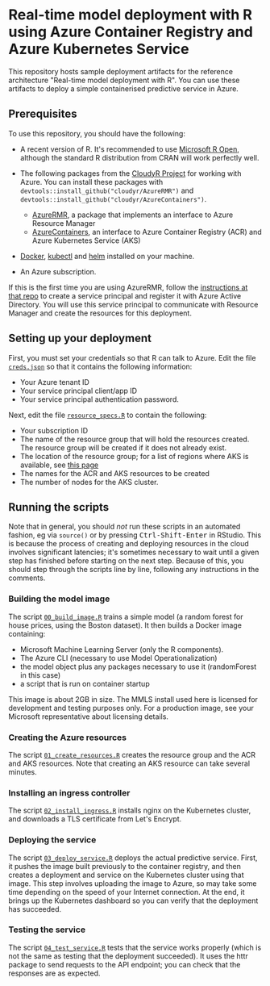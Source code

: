 # Real-time model deployment with R using Azure Container Registry and Azure Kubernetes Service

This repository hosts sample deployment artifacts for the reference architecture "Real-time model deployment with R". You can use these artifacts to deploy a simple containerised predictive service in Azure.

## Prerequisites

To use this repository, you should have the following:

- A recent version of R. It's recommended to use [Microsoft R Open](https://mran.microsoft.com/open), although the standard R distribution from CRAN will work perfectly well.

- The following packages from the [CloudyR Project](http://cloudyr.github.io/) for working with Azure. You can install these packages with `devtools::install_github("cloudyr/AzureRMR")` and `devtools::install_github("cloudyr/AzureContainers")`.
  * [AzureRMR](https://github.com/cloudyr/AzureRMR), a package that implements an interface to Azure Resource Manager
  * [AzureContainers](https://github.com/cloudyr/AzureContainers), an interface to Azure Container Registry (ACR) and Azure Kubernetes Service (AKS)

- [Docker](https://www.docker.com/get-started), [kubectl](https://kubernetes.io/docs/tasks/tools/install-kubectl/) and [helm](https://www.helm.sh/) installed on your machine.

- An Azure subscription.

If this is the first time you are using AzureRMR, follow the [instructions at that repo](https://github.com/cloudyr/AzureRMR/blob/master/README.md) to create a service principal and register it with Azure Active Directory. You will use this service principal to communicate with Resource Manager and create the resources for this deployment.


## Setting up your deployment

First, you must set your credentials so that R can talk to Azure. Edit the file [`creds.json`](creds.json) so that it contains the following information:

- Your Azure tenant ID
- Your service principal client/app ID
- Your service principal authentication password.

Next, edit the file [`resource_specs.R`](resource_specs.R) to contain the following:

- Your subscription ID
- The name of the resource group that will hold the resources created. The resource group will be created if it does not already exist.
- The location of the resource group; for a list of regions where AKS is available, see [this page](https://docs.microsoft.com/en-us/azure/aks/container-service-quotas#region-availability)
- The names for the ACR and AKS resources to be created
- The number of nodes for the AKS cluster.

## Running the scripts

Note that in general, you should _not_ run these scripts in an automated fashion, eg via `source()` or by pressing <kbd>Ctrl-Shift-Enter</kbd> in RStudio. This is because the process of creating and deploying resources in the cloud involves significant latencies; it's sometimes necessary to wait until a given step has finished before starting on the next step. Because of this, you should step through the scripts line by line, following any instructions in the comments.

### Building the model image

The script [`00_build_image.R`](00_build_image.R) trains a simple model (a random forest for house prices, using the Boston dataset). It then builds a Docker image containing:

- Microsoft Machine Learning Server (only the R components).
- The Azure CLI (necessary to use Model Operationalization)
- the model object plus any packages necessary to use it (randomForest in this case)
- a script that is run on container startup

This image is about 2GB in size. The MMLS install used here is licensed for development and testing purposes only. For a production image, see your Microsoft representative about licensing details.

### Creating the Azure resources

The script [`01_create_resources.R`](01_create_resources.R) creates the resource group and the ACR and AKS resources. Note that creating an AKS resource can take several minutes.

### Installing an ingress controller

The script [`02_install_ingress.R`](02_install_ingress.R) installs nginx on the Kubernetes cluster, and downloads a TLS certificate from Let's Encrypt.

### Deploying the service

The script [`03_deploy_service.R`](03_deploy_service.R) deploys the actual predictive service. First, it pushes the image built previously to the container registry, and then creates a deployment and service on the Kubernetes cluster using that image. This step involves uploading the image to Azure, so may take some time depending on the speed of your Internet connection. At the end, it brings up the Kubernetes dashboard so you can verify that the deployment has succeeded.

### Testing the service

The script [`04_test_service.R`](04_test_service.R) tests that the service works properly (which is not the same as testing that the deployment succeeded). It uses the httr package to send requests to the API endpoint; you can check that the responses are as expected.



